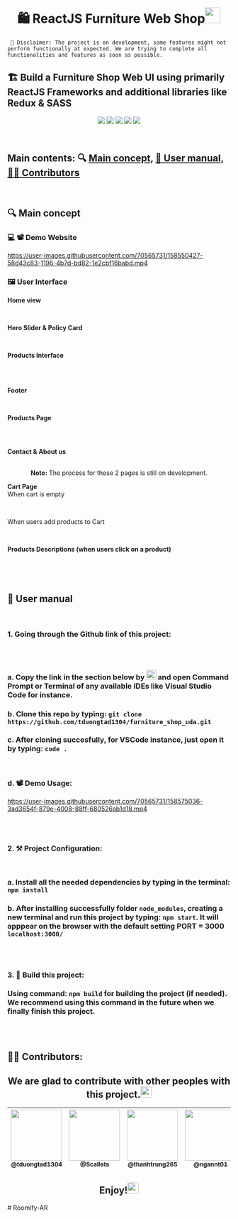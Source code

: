 <h1 align="center"><b>🛍️ ReactJS Furniture Web Shop</b><img src="https://media.giphy.com/media/hvRJCLFzcasrR4ia7z/giphy.gif" width="35"></h1>

     📝 Disclaimer: The project is on development, some features might not perform functionally at expected. We are trying to complete all functionalities and features as soon as possible.

## 🏗️ Build a Furniture Shop Web UI using primarily ReactJS  Frameworks and additional libraries like Redux & SASS
<p align="center">
  <a href="https://www.reactjs.org/"><img src="https://img.shields.io/badge/React-20232A?style=for-the-badge&logo=react&logoColor=61DAFB"/></a>
    <a href="#"><img src="https://img.shields.io/badge/JavaScript-323330?style=for-the-badge&logo=javascript&logoColor=F7DF1E)"/></a>
    <a href="https://sass-lang.com/"><img src="https://img.shields.io/badge/Sass-CC6699?style=for-the-badge&logo=sass&logoColor=white"/></a>
    <a href="https://redux.js.org/"><img src="https://img.shields.io/badge/Redux-593D88?style=for-the-badge&logo=redux&logoColor=white"/></a>
    <a href="https://redux.js.org/"><img src="https://img.shields.io/badge/React_Router-CA4245?style=for-the-badge&logo=react-router&logoColor=white"/></a>
</p>
<br>

## Main contents: 🔍 [**Main concept**](https://github.com/tduongtad1304/furniture_shop_uda#-main-concept), [**📕 User manual**](https://github.com/tduongtad1304/furniture_shop_uda#-user-manual), [**💁‍♂️ Contributors**](https://github.com/tduongtad1304/furniture_shop_uda#%EF%B8%8F-contributors)
<br>

## 🔍 **Main concept**

### 💻 📽️ Demo Website

https://user-images.githubusercontent.com/70565731/158550427-58d43c83-1196-4b7d-bd82-1e2cbf16babd.mp4

### 🖼️ User Interface
<summary><b>Home view</b></summary>
  <br/>
  <p align="center">
    <a href="https://github.com/tduongtad1304"><img alt="" src="https://user-images.githubusercontent.com/70565731/158555177-92dbe15f-00d6-45fe-8b48-2a708360c188.png"/></a>
<br/>

<summary><b>Hero Slider & Policy Card</b></summary>
<br/>
  <p align="center">
    <a href="https://github.com/tduongtad1304"><img alt="" src="https://user-images.githubusercontent.com/70565731/158559646-47a0c0df-5e4f-41ec-a0d0-37d5ee8c8916.png"/></a>
<br/>

<summary><b>Products Interface</b></summary>
<br/>
  <p align="center">
    <a href="https://github.com/tduongtad1304"><img alt="" src="https://user-images.githubusercontent.com/70565731/158559790-76263664-a062-4167-9bef-28499841b0fb.png"/></a>
    <a href="https://github.com/tduongtad1304"><img alt="" src="https://user-images.githubusercontent.com/70565731/158559804-27354ae1-17a6-4ca9-874d-1aaa55ffe650.png"/></a>
    <a href="https://github.com/tduongtad1304"><img alt="" src="https://user-images.githubusercontent.com/70565731/158559815-35498fb6-85ce-4e9f-9f21-294bdf98f99f.png"/></a>
    <a href="https://github.com/tduongtad1304"><img alt="" src="https://user-images.githubusercontent.com/70565731/158559821-d58ee105-76f0-437a-b477-8e34a4258741.png"/></a>
    <a href="https://github.com/tduongtad1304"><img alt="" src="https://user-images.githubusercontent.com/70565731/158559831-1ddd67b6-fe0f-4438-9f19-ad213f6c4740.png"/></a>
<br/>

<summary><b>Footer</b></summary>
<br/>
  <p align="center">
    <a href="https://github.com/tduongtad1304"><img alt="" src="https://user-images.githubusercontent.com/70565731/158572156-e0853582-1353-4c8e-85bb-4b4859fbcac0.png"/></a>
<br/>

<summary><b>Products Page</b></summary>
<br/>
  <p align="center">
    <a href="https://github.com/tduongtad1304"><img alt="" src="https://user-images.githubusercontent.com/70565731/158560461-5562a2a5-ef3b-4c22-96ca-dcfb8cc67009.png"/></a>
  <p align="center">
    <a href="https://github.com/tduongtad1304"><img alt="" src="https://user-images.githubusercontent.com/70565731/158560480-43a748bd-e6e2-4072-b17f-b9dcf15aedd9.png"/></a>
<br/>

<summary><b>Contact & About us</b></summary>
<br/>
  <p align="center">
    <b>Note:</b> The process for these 2 pages is still on development.
<br/>

<summary><b>Cart Page</b></summary>
<summary><span>When cart is empty</b></span>
<br>
<br/>
  <p align="center">
    <a href="https://github.com/tduongtad1304"><img alt="" src="https://user-images.githubusercontent.com/70565731/158561335-5714ad95-33cf-4a70-bfb1-4c56d97f2470.png"/></a>
    <br>
<summary><span>When users add products to Cart</b></span>
<br>
<br/>
<p align="center">
    <a href="https://github.com/tduongtad1304"><img alt="" src="https://user-images.githubusercontent.com/70565731/158561614-1b768059-1d85-4a47-b82e-aa204028d871.png"/></a>
<br/>

<summary><b>Products Descriptions (when users click on a product)</b></summary>
<br/>
  <p align="center">
    <a href="https://github.com/tduongtad1304"><img alt="" src="https://user-images.githubusercontent.com/70565731/158561822-1a32f313-7090-4380-a51f-7903c80ff943.png"/></a>
    <br>
    <p align="center">
    <a href="https://github.com/tduongtad1304"><img alt="" src="https://user-images.githubusercontent.com/70565731/158561845-b8108253-858e-4d45-824d-a2dc89519572.png"/></a>
<br/>
<br>

## **📕 User manual**
 <br>

### 1. Going through the Github link of this project:
<br>
<p align="center">
    <a href="https://github.com/tduongtad1304"><img alt="" src="https://user-images.githubusercontent.com/70565731/158562455-646003dd-7cb2-4c1a-9cbb-7c73eabf9485.png"/></a>
<br>

### a. Copy the link in the section below by <img src="https://user-images.githubusercontent.com/70565731/158563145-c2d324e4-8122-45e7-863e-5496b2e241bb.png" height="22px"> and open Command Prompt or Terminal of any available IDEs like Visual Studio Code for instance.

### b. Clone this repo by typing: ```git clone https://github.com/tduongtad1304/furniture_shop_uda.git```
### c. After cloning succesfully, for VSCode instance, just open it by typing: ```code .```
<br>
     
### d. 📽️ Demo Usage:
     


https://user-images.githubusercontent.com/70565731/158575036-3ad3654f-879e-4008-88ff-680526ab1d18.mp4

     
<br></br>

### 2. ⚒️ Project Configuration:
<br>

### a. Install all the needed dependencies by typing in the terminal: ```npm install```
### b. After installing successfully folder ```node_modules```, creating a new terminal and run this project by typing: ```npm start```. It will apppear on the browser with the default setting PORT = 3000 ```localhost:3000/```

<br></br>

### 3. 🏢 Build this project:
### Using command: ```npm build``` for building the project (if needed). We recommend using this command in the future when we finally finish this project.
<br></br>

## **💁‍♂️ Contributors**:
### <h2 align="center"><b>We are glad to contribute with other peoples with this project.</b><img src="https://media.giphy.com/media/hvRJCLFzcasrR4ia7z/giphy.gif" width="25"></h2>

| [<img src="https://avatars.githubusercontent.com/u/70565731?v=4" width="115"><br><sub>@tduongtad1304</sub>](https://github.com/tduongtad1304) | [<img  src="https://avatars.githubusercontent.com/u/90086351?v=4" width="115"><br><sub>@Scallets</sub>](https://github.com/Scaletts) | [<img  src="https://avatars.githubusercontent.com/u/72735987?v=4" width="115"><br><sub>@thanhtrung265</sub>](https://github.com/thanhtrung265) | [<img  src="https://avatars.githubusercontent.com/u/70565685?v=4" width="115"><br><sub>@ngannt01</sub>](https://github.com/ngannt01) | [<img  src="https://avatars.githubusercontent.com/u/73017119?v=4" width="115"><br><sub>@vankiet2001</sub>](https://github.com/vankiet2001) |
| :---: |:---: | :---: | :---: | :---: |

<h2 align="center"><b>Enjoy!</b><img src="https://media.giphy.com/media/hvRJCLFzcasrR4ia7z/giphy.gif" width="25"></h2>
# Roomify-AR
